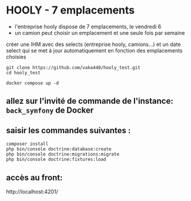 # HOOLY - 7 emplacements 

- l'entreprise hooly dispose de 7 emplacements, le vendredi 6
- un camion peut choisir un emplacement et une seule fois par semaine

créer une IHM avec des selects (entreprise hooly, camions...)
et un date select qui se met à jour automatiquement en fonction des emplacements choisies


```
git clone https://github.com/vaka440/hooly_test.git
cd hooly_test

docker compose up -d
```

## allez sur l'invité de commande de l'instance: ```back_symfony``` de Docker
## saisir les commandes suivantes :

```
composer install
php bin/console doctrine:database:create
php bin/console doctrine:migrations:migrate
php bin/console doctrine:fixtures:load
```

## accès au front: 

http://localhost:4201/

